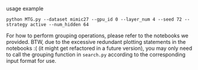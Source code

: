 usage example

```
python MTG.py --dataset mimic27 --gpu_id 0 --layer_num 4 --seed 72 --strategy active --num_hidden 64
```

For how to perform grouping operations, please refer to the notebooks we provided. BTW, due to the excessive redundant plotting statements in the notebooks :( (it might get refactored in a future version), you may only need to call the grouping function in `search.py` according to the corresponding input format for use.